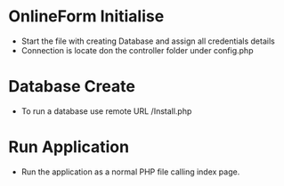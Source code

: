 # OnlineForm Initialise
- Start the file with creating Database and assign all credentials details
- Connection is locate don the controller folder under config.php

# Database Create

- To run a database use remote URL /Install.php

# Run Application 

- Run the application as a normal PHP file calling index page. 
